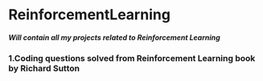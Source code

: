 # ReinforcementLearning
##### Will contain all my projects related to Reinforcement Learning
### 1.Coding questions solved from Reinforcement Learning book by Richard Sutton
